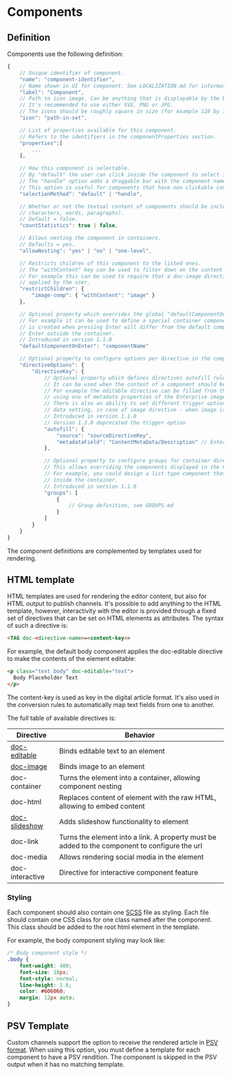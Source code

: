# Components

## Definition

Components use the following definition:

```javascript
{
    // Unique identifier of component.
    "name": "component-identifier",
    // Name shown in UI for component. See LOCALIZATION.md for information on how to localize.
    "label": "Component",
    // Path to icon image. Can be anything that is displayable by the browser.
    // It's recommended to use either SVG, PNG or JPG.
    // The icons should be roughly square in size (for example 128 by 128 pixels).
    "icon": "path-in-set",

    // List of properties available for this component.
    // Refers to the identifiers in the componentProperties section.
    "properties":[
        ...
    ],

    // How this component is selectable.
    // By "default" the user can click inside the component to select it.
    // The "handle" option adds a draggable bar with the component name at the right top of the component.
    // This option is useful for components that have non clickable content (such as iframes).
    "selectionMethod": "default" | "handle",

    // Whether or not the textual content of components should be included in the article statistics (total number of
    // characters, words, paragraphs).
    // Default = false.
    "countStatistics": true | false,

    // Allows nesting the component in containers.
    // Defaults = yes.
    "allowNesting": "yes" | "no" | "one-level",

    // Restricts children of this component to the listed ones.
    // The "withContent" key can be used to filter down on the content of a directive.
    // For example this can be used to require that a doc-image directive has an image
    // applied by the user.
    "restrictChildren": {
        "image-comp": { "withContent": "image" }
    },

    // Optional property which overrides the global "defaultComponentOnEnter" property.
    // For example it can be used to define a special container component where the default component which
    // is created when pressing Enter will differ from the default component that is added when pressing
    // Enter outside the container.
    // Introduced in version 1.1.0
    "defaultComponentOnEnter": "componentName"

    // Optional property to configure options per directive in the component
    "directiveOptions": {
        "directiveKey": {
            // Optional property which defines directives autofill rules.
            // It can be used when the content of a component should be filled automatically.
            // For example the editable directive can be filled from the image directive when an image is added to an article,
            // using one of metadata properties of the Enterprise image object (it currently works with Enterprise metadata only)
            // There is also an ability to set different trigger options. "Once" means that it will be triggered on first
            // data setting, in case of image directive - when image is added for the first time
            // Introduced in version 1.1.0
            // Version 1.2.0 deprecated the trigger option
            "autofill": {
                "source": "sourceDirectiveKey",
                "metadataField": "ContentMetaData/Description" // Enterprise metadata format, case sensitive
            },

            // Optional property to configure groups for container directives
            // This allows overriding the components displayed in the Component window inside a container.
            // For example, you could design a list type component that only displays a list item component
            // inside the container.
            // Introduced in version 1.1.0
            "groups": [
                {
                    // Group definition, see GROUPS.md
                }
            ]
        }
    }
}
```

The component definitions are complemented by templates used for rendering.

## HTML template

HTML templates are used for rendering the editor content, but also for HTML output to publish channels. It's possible to add anything to the HTML template, however, interactivity with the editor is provided through a fixed set of directives that can be set on HTML elements as attributes. The syntax of such a directive is:

```html
<TAG doc-<directive-name>=<content-key>>
```

For example, the default body component applies the doc-editable directive to make the contents of the element editable:

```html
<p class="text body" doc-editable="text">
  Body Placeholder Text
</p>
```

The content-key is used as key in the digital article format. It's also used in the conversion rules to automatically map text fields from one to another.

The full table of available directives is:

| Directive | Behavior |
| ------------- | ------------- |
| [doc-editable](directives/EDITABLE.md) | Binds editable text to an element |
| [doc-image](directives/IMAGE.md) | Binds image to an element |
| doc-container | Turns the element into a container, allowing component nesting |
| doc-html | Replaces content of element with the raw HTML, allowing to embed content |
| [doc-slideshow](directives/SLIDESHOW.md) | Adds slideshow functionality to element |
| doc-link | Turns the element into a link. A property must be added to the component to configure the url |
| doc-media | Allows rendering social media in the element |
| doc-interactive | Directive for interactive component feature |

### Styling

Each component should also contain one [SCSS](https://sass-lang.com/guide) file as styling. Each file should contain one CSS class for one class named after the component. This class should be added to the root html element in the template.

For example, the body component styling may look like:

```css
/* Body component style */
.body {
    font-weight: 400;
    font-size: 18px;
    font-style: normal;
    line-height: 1.6;
    color: #606060;
    margin: 12px auto;
}
```

## PSV Template

Custom channels support the option to receive the rendered article in [PSV format](http://www.prismstandard.org/specifications/psv/1.0/PSV_specification_1.0.htm). When using this option, you must define a template for each component to have a PSV rendition.
The component is skipped in the PSV output when it has no matching template.

